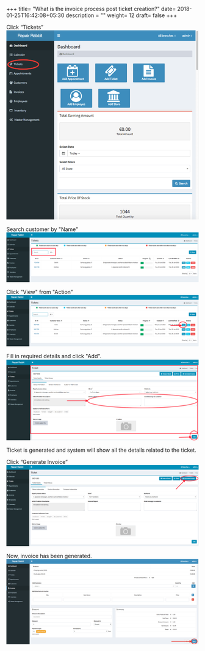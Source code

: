 +++
title= "What is the invoice process post ticket creation?"
date= 2018-01-25T16:42:08+05:30
description = ""
weight= 12
draft= false
+++

Click “Tickets” 
![What is the invoice process post ticket generation?](/images/tickets/what_is_the_invoice_process_post_ticket_generation/go_to_tickets.png)

Search customer by "Name"
![What is the invoice process post ticket generation?](/images/tickets/what_is_the_invoice_process_post_ticket_generation/search_customer.png)

Click "View" from "Action"
![What is the invoice process post ticket generation?](/images/tickets/what_is_the_invoice_process_post_ticket_generation/clcik_view.png)

Fill in required details and click "Add".
![What is the invoice process post ticket generation?](/images/tickets/what_is_the_invoice_process_post_ticket_generation/add_required_details_and_edit.png)

Ticket is generated and system will show all the details related to the ticket. 

Click “Generate Invoice”
![What is the invoice process post ticket generation?](/images/tickets/what_is_the_invoice_process_post_ticket_generation/click_on_generate_invoice.png)

Now, invoice has been generated.
![What is the invoice process post ticket generation?](/images/what_is_the_invoice_process_post_ticket_generation/fill_the_required_details_and_save.png)




